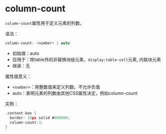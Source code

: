 column-count
========

`column-count`属性用于定义元素的列数。

语法：

```c
column-count: <number> | auto
```

 - 初始值：auto
 - 应用于：除table外的非替换块级元素，`display:table-cell`元素, 内联块元素
 - 继承：无

属性值意义：

 - `<number>`：用整数值来定义列数。不允许负值
 - auto：表明元素的列数由其他CSS属性决定，例如column-count

实例：

```c
.content-box {
  border: 10px solid #000000;
  column-count:3;
}
```
